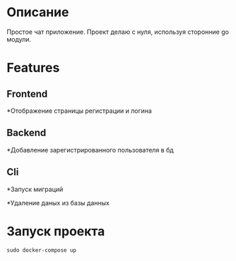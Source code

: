 <h1>Описание</h1>
Простое чат приложение. Проект делаю с нуля, используя сторонние go модули.

<h1>Features</h1>
<h2>Frontend</h2>
<p>*Отображение страницы регистрации и логина</p>
<h2>Backend</h2>
<p>*Добавление зарегистрированного пользователя в бд</p>
<h2>Cli</h2>
<p>*Запуск миграций</p>
<p>*Удаление даных из базы данных</p>
<h1>Запуск проекта</h1>
<div id="code-container" style="position: relative;">
  <pre><code id="code-snippet">sudo docker-compose up</code></pre>
</div>
